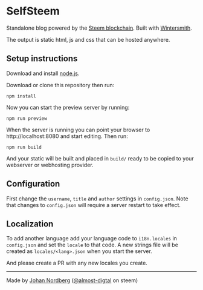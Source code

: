 
SelfSteem
=========

Standalone blog powered by the [Steem blockchain](https://steem.io). Built with [Wintersmith](https://github.com/jnordberg/wintersmith).

The output is static html, js and css that can be hosted anywhere.


Setup instructions
------------------

Download and install [node.js](https://nodejs.org).

Download or clone this repository then run:

```
npm install
```

Now you can start the preview server by running:

```
npm run preview
```

When the server is running you can point your browser to http://localhost:8080 and start editing. Then run:

```
npm run build
```

And your static will be built and placed in `build/` ready to be copied to your webserver or webhosting provider.


Configuration
-------------

First change the `username`, `title` and `author` settings in `config.json`. Note that changes to `config.json` will require a server restart to take effect.


Localization
------------

To add another language add your language code to `i18n.locales` in `config.json` and set the `locale` to that code. A new strings file will be created as `locales/<lang>.json` when you start the server.

And please create a PR with any new locales you create.


---

Made by [Johan Nordberg](https://twitter.com/almost_digital) ([@almost-digtal](https://steemit.com/@almost-digital) on steem)
